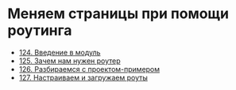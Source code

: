 # Меняем страницы при помощи роутинга

- [124. Введение в модуль](./124.%20Module%20Introduction)
- [125. Зачем нам нужен роутер](./125.%20Why%20do%20we%20need%20a%20Router)
- [126. Разбираемся с проектом-примером](./126.%20Understanding%20the%20Example%20Project)
- [127. Настраиваем и загружаем роуты](./127.%20Setting%20up%20and%20Loading%20Routes)
